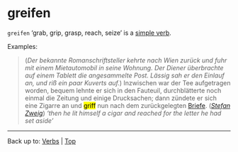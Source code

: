 # greifen

`greifen` ‘grab, grip, grasp, reach, seize’ is a [simple verb](../../simpleVerbs.md).

Examples:

> (*Der bekannte Romanschriftsteller kehrte nach Wien zurück und fuhr mit einem Mietautomobil in seine Wohnung. Der Diener überbrachte auf einem Tablett die angesammelte Post. Lässig sah er den Einlauf an, und riß ein paar Kuverts auf.*) Inzwischen war der Tee aufgetragen worden, bequem lehnte er sich in den Fauteuil, durchblätterte noch einmal die Zeitung und einige Drucksachen; dann zündete er sich eine Zigarre an und <mark>griff</mark> nun nach dem zurückgelegten [Briefe](../../../nouns/b/br/Brief.md). (*[Stefan Zweig](../../../texts/StefanZweig/BriefEinerUnbekannten.md)*) *‘then he lit himself a cigar and reached for the letter he had set aside’*

----

Back up to: [Verbs](../../index.md) | [Top](../../../index.md)
